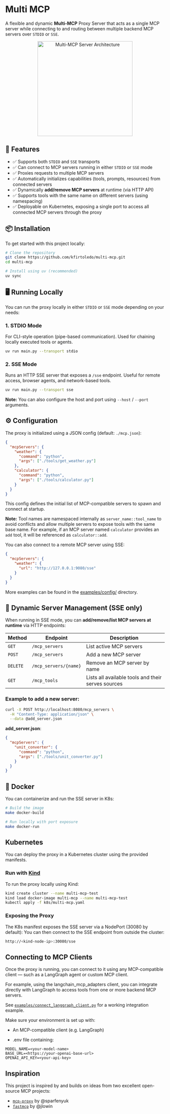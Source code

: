 
# **Multi MCP**

A flexible and dynamic **Multi-MCP** Proxy Server that acts as a single MCP server while connecting to and routing between
multiple backend MCP servers over `STDIO` or `SSE`.

<p align="center">
  <img src="assets/multi-mcp-diagram.png" alt="Multi-MCP Server Architecture" width="300"/>
</p>

## 🚀 Features

- ✅ Supports both `STDIO` and `SSE` transports
- ✅ Can connect to MCP servers running in either `STDIO` or `SSE` mode
- ✅ Proxies requests to multiple MCP servers
- ✅ Automatically initializes capabilities (tools, prompts, resources) from connected servers
- ✅ Dynamically **add/remove MCP servers** at runtime (via HTTP API)
- ✅ Supports tools with the same name on different servers (using namespacing)
- ✅ Deployable on Kubernetes, exposing a single port to access all connected MCP servers through the proxy

## 📦 Installation

To get started with this project locally:

```bash
# Clone the repository
git clone https://github.com/kfirtoledo/multi-mcp.git
cd multi-mcp

# Install using uv (recommended)
uv sync
```

## 🖥️ Running Locally

You can run the proxy locally in either `STDIO` or `SSE` mode depending on your needs:

### 1. STDIO Mode
For CLI-style operation (pipe-based communication).
Used for chaining locally executed tools or agents.

```bash
uv run main.py --transport stdio
```

### 2. SSE Mode
Runs an HTTP SSE server that exposes a `/sse` endpoint.
Useful for remote access, browser agents, and network-based tools.

```bash
uv run main.py --transport sse
```

**Note:** You can also configure the host and port using `--host` / `--port` arguments.

## ⚙️ Configuration

The proxy is initialized using a JSON config (default: `./mcp.json`):

```json
{
  "mcpServers": {
    "weather": {
      "command": "python",
      "args": ["./tools/get_weather.py"]
    },
    "calculator": {
      "command": "python",
      "args": ["./tools/calculator.py"]
    }
  }
}
```

This config defines the initial list of MCP-compatible servers to spawn and connect at startup.

**Note:** Tool names are namespaced internally as `server_name::tool_name` to avoid conflicts and allow multiple servers to expose tools with the same base name. For example, if an MCP server named `calculator` provides an `add` tool, it will be referenced as `calculator::add`.

You can also connect to a remote MCP server using SSE:

```json
{
  "mcpServers": {
    "weather": {
      "url": "http://127.0.0.1:9080/sse"
    }
  }
}
```

More examples can be found in the [examples/config/](./examples/config/) directory.

## 🔄 Dynamic Server Management (SSE only)

When running in SSE mode, you can **add/remove/list MCP servers at runtime** via HTTP endpoints:

| Method | Endpoint               | Description                 |
|--------|------------------------|-----------------------------|
| `GET`  | `/mcp_servers`         | List active MCP servers     |
| `POST` | `/mcp_servers`         | Add a new MCP server        |
| `DELETE`| `/mcp_servers/{name}` | Remove an MCP server by name |
| `GET`  | `/mcp_tools`           | Lists all available tools and their serves sources|

### Example to add a new server:

```bash
curl -X POST http://localhost:8080/mcp_servers \
  -H "Content-Type: application/json" \
  --data @add_server.json
```

**add_server.json**:

```json
{
  "mcpServers": {
    "unit_converter": {
      "command": "python",
      "args": ["./tools/unit_converter.py"]
    }
  }
}
```

## 🐳 Docker

You can containerize and run the SSE server in K8s:

```bash
# Build the image
make docker-build

# Run locally with port exposure
make docker-run
```

## Kubernetes

You can deploy the proxy in a Kubernetes cluster using the provided manifests.

### Run with [Kind](https://kind.sigs.k8s.io/)

To run the proxy locally using Kind:

```bash
kind create cluster --name multi-mcp-test
kind load docker-image multi-mcp --name multi-mcp-test
kubectl apply -f k8s/multi-mcp.yaml
```
### Exposing the Proxy
The K8s manifest exposes the SSE server via a NodePort (30080 by default):
You can then connect to the SSE endpoint from outside the cluster:

```sh
http://<kind-node-ip>:30080/sse
```
## Connecting to MCP Clients
Once the proxy is running, you can connect to it using any MCP-compatible client — such as a LangGraph agent or custom MCP client.

For example, using the langchain_mcp_adapters client, you can integrate directly with LangGraph to access tools from one or more backend MCP servers.

See [`examples/connect_langgraph_client.py`](examples/connect_langgraph_client.py) for a working integration example.

Make sure your environment is set up with:

- An MCP-compatible client (e.g. LangGraph)

- .env file containing:

```env
MODEL_NAME=<your-model-name>
BASE_URL=<https://your-openai-base-url>
OPENAI_API_KEY=<your-api-key>
```



## Inspiration

This project is inspired by and builds on ideas from two excellent open-source MCP projects:

- [`mcp-proxy`](https://github.com/sparfenyuk/mcp-proxy) by @sparfenyuk
- [`fastmcp`](https://github.com/jlowin/fastmcp) by @jlowin

